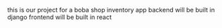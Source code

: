 this is our project for a boba shop inventory app
backend will be built in django
frontend will be built in react
